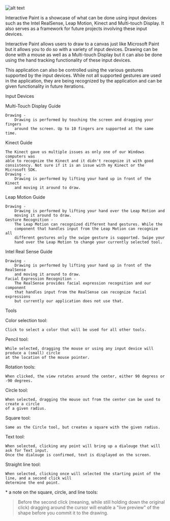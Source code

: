 ![alt text](http://img00.deviantart.net/d0ab/i/2016/335/8/5/interactive_paint_logo_by_alaingalvan-daq9db8.png "Interactive Paint")

Interactive Paint is a showcase of what can be done using input devices such as the Intel RealSense, Leap Motion, Kinect and Multi-touch Display.
It also serves as a framework for future projects involving these input devices.

Interactive Paint allows users to draw to a canvas just like Microsoft Paint but it allows you to do so with a variety of input devices. Drawing can be done with a mouse as well as a Multi-touch Display but it can also be done using the hand tracking functionality of these input devices.

This application can also be controlled using the various gestures supported by the input devices. While not all supported gestures are used in the application, they are being recognized by the application and can be given functionality in future iterations.

Input Devices

Multi-Touch Display Guide
```
Drawing -
	Drawing is performed by touching the screen and dragging your fingers
    around the screen. Up to 10 fingers are supported at the same time.
```

Kinect Guide
```
The Kinect gave us multiple issues as only one of our Windows computers was
able to recognize the Kinect and it didn't recognize it with good
consistency. Not sure if it is an issue with my Kinect or the Microsoft SDK.
Drawing -
	Drawing is performed by lifting your hand up in front of the Kinect
    and moving it around to draw.
```

Leap Motion Guide
```
Drawing -
	Drawing is performed by lifting your hand over the Leap Motion and
    moving it around to draw.
Gesture Recognition -
	The Leap Motion can recognized different hand gestures. While the
    component that handles input from the Leap Motion can recognize all
    different gestures only the swipe gesture is supported. Swipe your
    hand over the Leap Motion to change your currently selected tool.
```

Intel Real Sense Guide
```
Drawing -
	Drawing is performed by lifting your hand up in front of the RealSense
    and moving it around to draw.
Facial Expression Recognition -
	The RealSense provides facial expression recognition and our component
    that handles input from the RealSense can recognize facial expressions
    but currently our application does not use that.
```

Tools

Color selection tool:
```
Click to select a color that will be used for all other tools.
```

Pencil tool:
```
While selected, dragging the mouse or using any input device will produce a (small) circle
at the location of the mouse pointer.
```

Rotation tools:
```
When clicked, the view rotates around the center, either 90 degress or -90 degrees.
```

Circle tool:
```
When selected, dragging the mouse out from the center can be used to create a circle
of a given radius.
```

Square tool:
```
Same as the Circle tool, but creates a square with the given radius.
```

Text tool:
```
When selected, clicking any point will bring up a dialouge that will ask for Text input.
Once the dialouge is confirmed, text is displayed on the screen.
```

Straight line tool:
```
When selected, clicking once will selected the starting point of the line, and a second click will
determine the end point.
```

\* a note on the square, circle, and line tools:
> Before the second click (meaning, while still holding down the original click) dragging around the cursor will enable a "live preview" of the shape before you commit it to the drawing.
